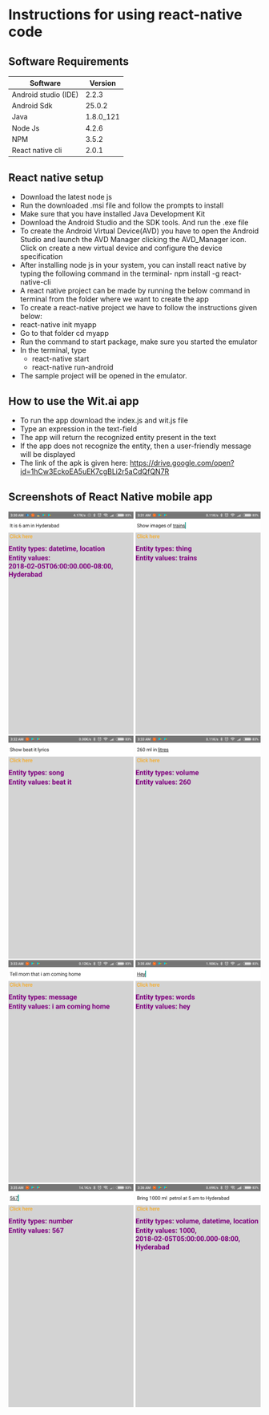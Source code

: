 # Instructions for using react-native code



 ## Software Requirements

   Software              |         Version
-----------------------  |   -------------------
   Android studio (IDE)  |         2.2.3
   Android Sdk           |         25.0.2
   Java                  |         1.8.0_121
   Node Js               |         4.2.6
   NPM                   |         3.5.2
  React native cli	      |         2.0.1
                                
                                
 ## React native setup

*	Download the latest node js
* Run the downloaded .msi file and follow the prompts to install
*	Make sure that you  have installed Java Development Kit
*	Download the Android Studio and the SDK tools. And run the .exe file
*	To create the Android Virtual Device(AVD) you have to open the Android Studio and launch the AVD Manager clicking the AVD_Manager       icon. Click on create a new virtual device and configure the device specification
*	After installing node js in your system, you can install react native by typing the following command in the terminal-
  npm install -g react-native-cli
*	A react native project can be made by running the below command in terminal from the folder where we want to create the app
*	To create a react-native project we have to follow the instructions given below:
   * react-native init myapp
   * Go to that folder cd myapp
   * Run the command to start package, make sure you started the emulator
   * In the terminal, type 
      * react-native start
      * react-native run-android
*	The sample project will be opened in the emulator.

## How to use the Wit.ai app

* To run the app download the index.js and wit.js file
* Type an expression in the text-field
* The app will return the recognized entity present in the text
* If the app does not recognize the entity, then a user-friendly message will be displayed
* The link of the apk is given here:
 https://drive.google.com/open?id=1hCw3EckoEA5uEK7cgBLi2r5aCdQfQN7R

## Screenshots of React Native mobile app

<img src="README-Assests/Screenshot_2018-02-05-03-30-29-867_com.myapp.png" width = "250" >   <img src="README-Assests/Screenshot_2018-02-05-03-31-06-774_com.myapp.png" width = "250" >  <img src="README-Assests/Screenshot_2018-02-05-03-32-13-033_com.myapp.png" width = "250" > <img src="README-Assests/Screenshot_2018-02-05-03-33-55-669_com.myapp.png" width = "250" > <img src="README-Assests/Screenshot_2018-02-05-03-33-13-471_com.myapp.png" width = "250" > <img src="README-Assests/Screenshot_2018-02-05-03-35-14-475_com.myapp.png" width = "250" > <img src="README-Assests/Screenshot_2018-02-05-03-35-40-791_com.myapp.png" width = "250" > <img src="README-Assests/Screenshot_2018-02-05-03-37-01-069_com.myapp.png" width = "250" > 
